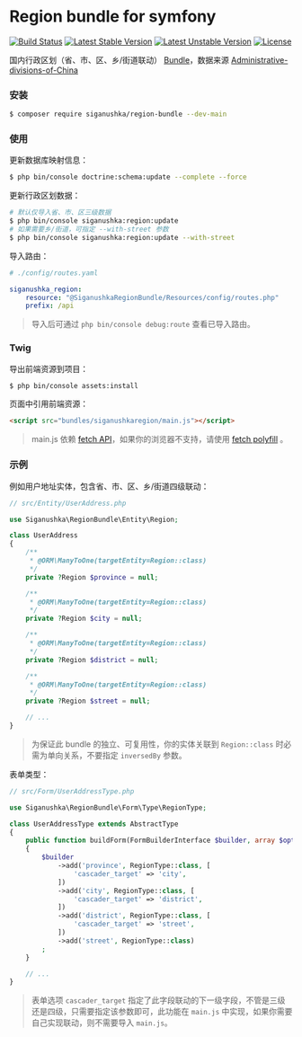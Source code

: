 # Region bundle for symfony

[![Build Status](https://github.com/siganushka/region-bundle/actions/workflows/ci.yaml/badge.svg)](https://github.com/siganushka/region-bundle/actions/workflows/ci.yaml)
[![Latest Stable Version](https://poser.pugx.org/siganushka/region-bundle/v/stable)](https://packagist.org/packages/siganushka/region-bundle)
[![Latest Unstable Version](https://poser.pugx.org/siganushka/region-bundle/v/unstable)](https://packagist.org/packages/siganushka/region-bundle)
[![License](https://poser.pugx.org/siganushka/region-bundle/license)](https://packagist.org/packages/siganushka/region-bundle)

国内行政区划（省、市、区、乡/街道联动） [Bundle](https://symfony.com/doc/current/bundles.html)，数据来源 [Administrative-divisions-of-China](https://github.com/modood/Administrative-divisions-of-China)

### 安装

```bash
$ composer require siganushka/region-bundle --dev-main
```

### 使用

更新数据库映射信息：

```bash
$ php bin/console doctrine:schema:update --complete --force
```

更新行政区划数据：

```bash
# 默认仅导入省、市、区三级数据
$ php bin/console siganushka:region:update
# 如果需要乡/街道，可指定 --with-street 参数
$ php bin/console siganushka:region:update --with-street
```

导入路由：

```yaml
# ./config/routes.yaml

siganushka_region:
    resource: "@SiganushkaRegionBundle/Resources/config/routes.php"
    prefix: /api
```

> 导入后可通过 `php bin/console debug:route` 查看已导入路由。

### Twig

导出前端资源到项目：

```bash
$ php bin/console assets:install
```

页面中引用前端资源：

```html
<script src="bundles/siganushkaregion/main.js"></script>
```

> main.js 依赖 [fetch API](https://developer.mozilla.org/en-US/docs/Web/API/Fetch_API)，如果你的浏览器不支持，请使用 [fetch polyfill](https://github.com/JakeChampion/fetch) 。

### 示例

例如用户地址实体，包含省、市、区、乡/街道四级联动：

```php
// src/Entity/UserAddress.php

use Siganushka\RegionBundle\Entity\Region;

class UserAddress
{
    /**
     * @ORM\ManyToOne(targetEntity=Region::class)
     */
    private ?Region $province = null;

    /**
     * @ORM\ManyToOne(targetEntity=Region::class)
     */
    private ?Region $city = null;

    /**
     * @ORM\ManyToOne(targetEntity=Region::class)
     */
    private ?Region $district = null;

    /**
     * @ORM\ManyToOne(targetEntity=Region::class)
     */
    private ?Region $street = null;

    // ...
}
```

> 为保证此 bundle 的独立、可复用性，你的实体关联到 ``Region::class`` 时必需为单向关系，不要指定 `inversedBy` 参数。

表单类型：

```php
// src/Form/UserAddressType.php

use Siganushka\RegionBundle\Form\Type\RegionType;

class UserAddressType extends AbstractType
{
    public function buildForm(FormBuilderInterface $builder, array $options)
    {
        $builder
            ->add('province', RegionType::class, [
                'cascader_target' => 'city',
            ])
            ->add('city', RegionType::class, [
                'cascader_target' => 'district',
            ])
            ->add('district', RegionType::class, [
                'cascader_target' => 'street',
            ])
            ->add('street', RegionType::class)
        ;
    }

    // ...
}
```

> 表单选项 `cascader_target` 指定了此字段联动的下一级字段，不管是三级还是四级，只需要指定该参数即可，此功能在 `main.js` 中实现，如果你需要自己实现联动，则不需要导入 `main.js`。
